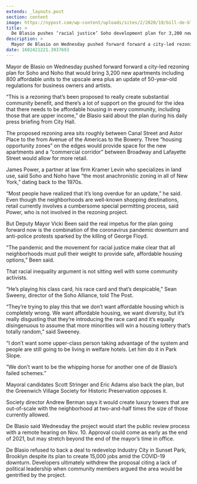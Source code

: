 ```yaml
--- 
extends: _layouts.post 
section: content 
image: https://nypost.com/wp-content/uploads/sites/2/2020/10/bill-de-blasio-4.jpg?quality=90&strip=all&w=1200 
title: > 
  De Blasio pushes ‘racial justice’ Soho development plan for 3,200 new apartments 
description: > 
  Mayor de Blasio on Wednesday pushed forward forward a city-led rezoning plan for Soho and Noho that would bring 3,200 new apartments including 800 affordable units to the upscale area plus an update of 50-year-old regulations for business owners and artists.“The pandemic and the movement for racial justice make clear that all neighborhoods must pull their weight to provide safe, affordable housing options,” Been said.“He’s playing his class card, his race card and that’s despicable,” Sean Sweeny, director of the Soho Alliance, told The Post.“They’re trying to play this that we don’t want affordable housing which is completely wrong.De Blasio refused to back a deal to redevelop Industry City in Sunset Park, Brooklyn despite its plan to create 15,000 jobs amid the COVID-19 downturn. 
date: 1602421221.3937693 
--- 
```

Mayor de Blasio on Wednesday pushed forward forward a city-led rezoning plan for Soho and Noho that would bring 3,200 new apartments including 800 affordable units to the upscale area plus an update of 50-year-old regulations for business owners and artists.

“This is a rezoning that’s been proposed to really create substantial community benefit, and there’s a lot of support on the ground for the idea that there needs to be affordable housing in every community, including those that are upper income,” de Blasio said about the plan during his daily press briefing from City Hall.

The proposed rezoning area sits roughly between Canal Street and Astor Place to the from Avenue of the Americas to the Bowery. Three “housing opportunity zones” on the edges would provide space for the new apartments and a “commercial corridor” between Broadway and Lafayette Street would allow for more retail.

James Power, a partner at law firm Kramer Levin who specializes in land use, said Soho and Noho have “the most anachronistic zoning in all of New York,” dating back to the 1970s.

“Most people have realized that it’s long overdue for an update,” he said. Even though the neighborhoods are well-known shopping destinations, retail currently involves a cumbersome special permitting process, said Power, who is not involved in the rezoning project.

But Deputy Mayor Vicki Been said the real impetus for the plan going forward now is the combination of the coronavirus pandemic downturn and anti-police protests sparked by the killing of George Floyd.

“The pandemic and the movement for racial justice make clear that all neighborhoods must pull their weight to provide safe, affordable housing options,” Been said.

That racial inequality argument is not sitting well with some community activists.

“He’s playing his class card, his race card and that’s despicable,” Sean Sweeny, director of the Soho Alliance, told The Post.

“They’re trying to play this that we don’t want affordable housing which is completely wrong. We want affordable housing, we want diversity, but it’s really disgusting that they’re introducing the race card and it’s equally disingenuous to assume that more minorities will win a housing lottery that’s totally random,” said Sweeney.

“I don’t want some upper-class person taking advantage of the system and people are still going to be living in welfare hotels. Let him do it in Park Slope.

”We don’t want to be the whipping horse for another one of de Blasio’s failed schemes.”

Mayoral candidates Scott Stringer and Eric Adams also back the plan, but the Greenwich Village Society for Historic Preservation opposes it.

Society director Andrew Berman says it would create luxury towers that are out-of-scale with the neighborhood at two-and-half times the size of those currently allowed.

De Blasio said Wednesday the project would start the public review process with a remote hearing on Nov. 10. Approval could come as early as the end of 2021, but may stretch beyond the end of the mayor’s time in office.

De Blasio refused to back a deal to redevelop Industry City in Sunset Park, Brooklyn despite its plan to create 15,000 jobs amid the COVID-19 downturn. Developers ultimately withdrew the proposal citing a lack of political leadership when community members argued the area would be gentrified by the project.